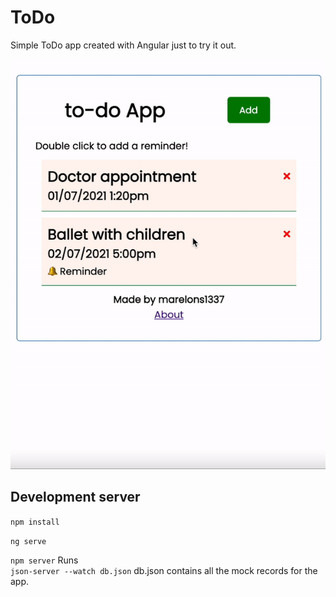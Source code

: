 # ToDo
Simple ToDo app created with Angular just to try it out.

![How it works](./presentation.gif)

## Development server

`npm install`

`ng serve` 

`npm server`
Runs  
`json-server --watch db.json`
db.json contains all the mock records for the app.

